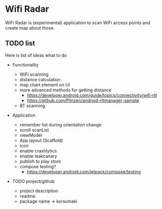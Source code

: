 # Wifi Radar

WiFi Radar is (experimental) application to scan WiFi access points and create map about those.

## TODO list

Here is list of ideas what to do

- Functionality
  - WiFi scanning
  - distance calculation
  - map chart element on UI
  - more advanced methods for getting distance
    - https://developer.android.com/guide/topics/connectivity/wifi-rtt
    - https://github.com/Plinzen/android-rttmanager-sample
  - BT scanning

- Application
  - remember list during orientation change
  - scroll scanList
  - viewModel
  - App layout (Scaffold)
  - icon
  - enable crashlytics
  - enable leakcanary
  - publish to play store
  - compose testing?
    - https://developer.android.com/jetpack/compose/testing

- TODO project/github
  - project description
  - readme
  - package name -> korsumaki

